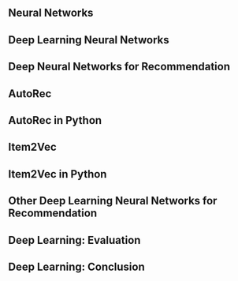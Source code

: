 ## Neural Networks
## Deep Learning Neural Networks
## Deep Neural Networks for Recommendation
## AutoRec
## AutoRec in Python
## Item2Vec
## Item2Vec in Python
## Other Deep Learning Neural Networks for Recommendation
## Deep Learning: Evaluation
## Deep Learning: Conclusion